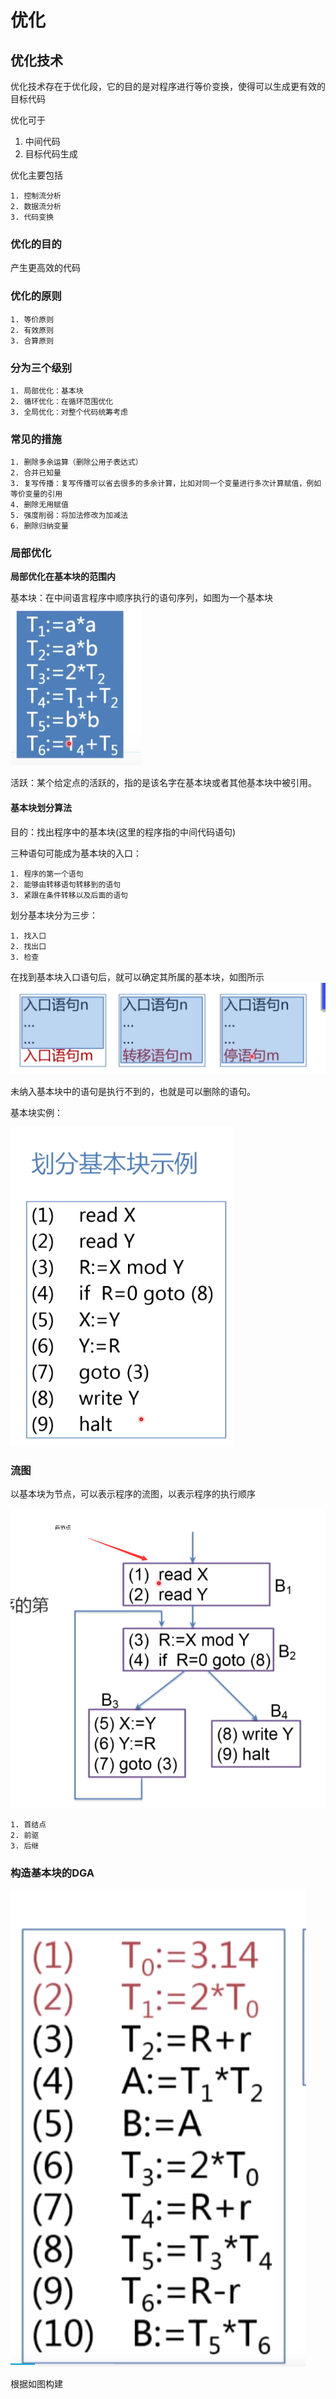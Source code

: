 # 优化

## 优化技术

优化技术存在于优化段，它的目的是对程序进行等价变换，使得可以生成更有效的目标代码

优化可于
1. 中间代码
2. 目标代码生成

优化主要包括
    
    1. 控制流分析
    2. 数据流分析
    3. 代码变换

### 优化的目的

产生更高效的代码

### 优化的原则

    1. 等价原则
    2. 有效原则
    3. 合算原则

### 分为三个级别

    1. 局部优化：基本块
    2. 循环优化：在循环范围优化
    3. 全局优化：对整个代码统筹考虑

### 常见的措施

    1. 删除多余运算（删除公用子表达式）
    2. 合并已知量
    3. 复写传播：复写传播可以省去很多的多余计算，比如对同一个变量进行多次计算赋值，例如等价变量的引用
    4. 删除无用赋值
    5. 强度削弱：将加法修改为加减法
    6. 删除归纳变量

### 局部优化
   
**局部优化在基本块的范围内**

基本块：在中间语言程序中顺序执行的语句序列，如图为一个基本块![img.png](img.png)

活跃：某个给定点的活跃的，指的是该名字在基本块或者其他基本块中被引用。

#### 基本块划分算法

目的：找出程序中的基本块(这里的程序指的中间代码语句)

三种语句可能成为基本块的入口：
    
    1. 程序的第一个语句
    2. 能够由转移语句转移到的语句
    3. 紧跟在条件转移以及后面的语句

划分基本块分为三步：
    
    1. 找入口
    2. 找出口
    3. 检查

在找到基本块入口语句后，就可以确定其所属的基本块，如图所示
![img_1.png](img_1.png)

未纳入基本块中的语句是执行不到的，也就是可以删除的语句。

基本块实例：

![img_2.png](img_2.png)

### 流图

以基本块为节点，可以表示程序的流图，以表示程序的执行顺序

![img_3.png](img_3.png)

    1. 首结点
    2. 前驱
    3. 后继


### 构造基本块的DGA


![img_4.png](img_4.png)

根据如图构建
